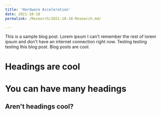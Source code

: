 ```yaml
---
title: 'Hardware Acceleration'
date: 2021-10-18
permalink: /Research/2021-10-18-Research.md/

---
```


This is a sample blog post. Lorem ipsum I can't remember the rest of lorem ipsum and don't have an internet connection right now. Testing testing testing this blog post. Blog posts are cool.

Headings are cool
======

You can have many headings
======

Aren't headings cool?
------